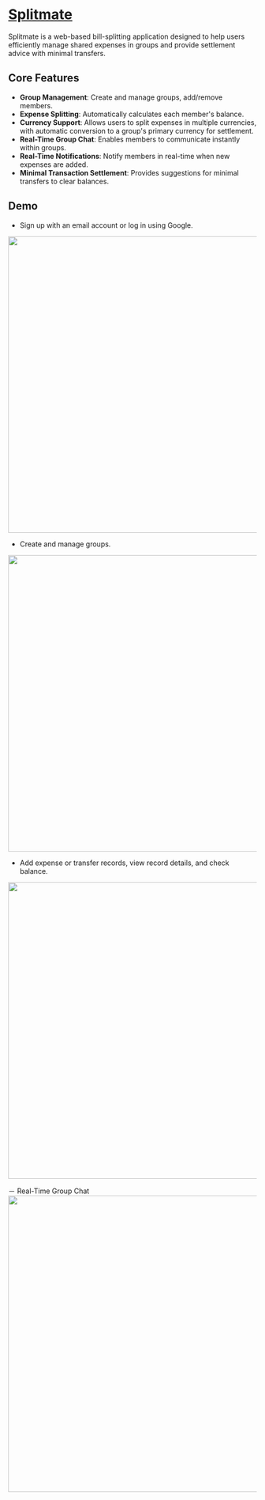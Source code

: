 # [Splitmate](https://splitmate.site/)

Splitmate is a web-based bill-splitting application designed to help users efficiently manage shared expenses in groups and provide settlement advice with minimal transfers.

## Core Features

- **Group Management**: Create and manage groups, add/remove members.
- **Expense Splitting**: Automatically calculates each member's balance.
- **Currency Support**: Allows users to split expenses in multiple currencies, with automatic conversion to a group's primary currency for settlement.
- **Real-Time Group Chat**: Enables members to communicate instantly within groups.
- **Real-Time Notifications**: Notify members in real-time when new expenses are added.
- **Minimal Transaction Settlement**: Provides suggestions for minimal transfers to clear balances.

## Demo
- Sign up with an email account or log in using Google.
 <img src="https://github.com/user-attachments/assets/19fa3706-3317-4d9b-92d5-61f292c26a4a" width="600" />
 
- Create and manage groups.
 <img src="https://github.com/user-attachments/assets/20eb0719-8412-4280-8ce6-5175800c618e" width="600" />

- Add expense or transfer records, view record details, and check balance.
<img src="https://github.com/user-attachments/assets/118b760a-75e3-49bc-9f98-acc3bdfdcfb8" width="600" />

－ Real-Time Group Chat
<img src="https://github.com/user-attachments/assets/4d2bbd23-09a5-4d67-9678-abc2237741b7" width="600" />

